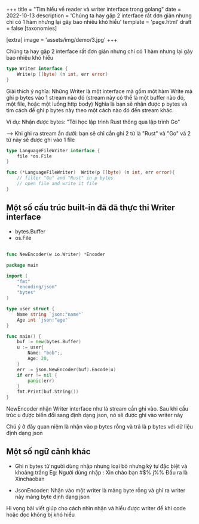 +++
title = "Tìm hiểu về reader và writer interface trong golang"
date = 2022-10-13
description = 'Chúng ta hay gặp 2 interface rất đơn giản nhưng chỉ có 1 hàm nhưng lại gây bao nhiêu khó hiểu'
template = 'page.html'
draft = false
[taxonomies]

[extra]
image =  'assets/img/demo/3.jpg'
+++

Chúng ta hay gặp 2 interface rất đơn giản nhưng chỉ có 1 hàm nhưng lại gây bao nhiêu khó hiểu

```go
type Writer interface {
    Write(p []byte) (n int, err error)
}
```

Giải thích ý nghĩa:
Những Writer là một interface mà gồm một hàm Write mà ghi p bytes vào 1 stream nào đó (stream này có thể là một buffer nào đó, một file, hoặc một luồng http body)
Nghĩa là bạn sẽ nhận được p bytes và tìm cách để ghi p bytes này theo một cách nào đó đến stream khác. 

Ví dụ: Nhận được bytes:  "Tôi học lập trình Rust thông qua lập trình Go" 

--> Khi ghi ra stream ẩn dưới: bạn sẽ chỉ cần ghi 2 từ là "Rust" và "Go" và 2 từ này sẽ được ghi vào 1 file
```go
type LanguageFileWriter interface {
    file *os.File
}

func (*LanguageFileWriter)  Write(p []byte) (n int, err error){
    // filter "Go" and "Rust" in p bytes
    // open file and write it file
}

```

## Một số cấu trúc built-in đã đã thực thi Writer interface
- bytes.Buffer
- os.File

## 
```go
func NewEncoder(w io.Writer) *Encoder

package main

import (
	"fmt"
	"encoding/json"
	"bytes"
)

type user struct {
    Name string `json:"name"`
    Age int `json:"age"`
}

func main() {
    buf := new(bytes.Buffer)
    u := user{
        Name: "bob";,
        Age: 20,
    }
    err := json.NewEncoder(buf).Encode(u)
    if err != nil {
        panic(err)
    }
    fmt.Print(buf.String())
}

```
NewEncoder nhận Writer interface như là stream cần ghi vào. 
Sau khi cấu trúc u được biến đổi sang định dạng json, nó sẽ được ghi vào writer này 

Chú ý ở đây quan niệm là nhận vào p bytes rỗng và trả là p bytes với dữ liệu định dạng json


## Một số  ngữ cảnh khác
- Ghi n bytes từ người dùng nhập nhưng loại bỏ nhưng ký tự đặc biệt và khoảng trắng
Eg: Người dùng nhập : Xin chào bạn #$% j%% 
Đầu ra là Xinchaoban

- JsonEncoder: Nhận vào một writer là mảng byte rỗng và ghi ra writer này mảng byte định dạng json


Hi vọng bài viết giúp cho cách nhìn nhận và hiểu được writer để khi code hoặc đọc không bị khó hiểu